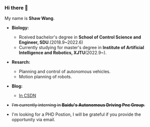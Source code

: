 ### Hi there 👋

My name is **Shaw Wang**.<br>

* **Biology:**<br>
  * Rceived bachelor\'s degree in **School of Control Science and Engineer, SDU**.(2018.9~2022.6)<br>
  * Currently studying for master\'s degree in **Institute of Artificial Intelligence and Robotics, XJTU**(2022.9~).<br>

* **Resarch:**<br>
  * Planning and control of autonomous vehicles.<br>
  * Motion planning of robots.<br>
* **Blog:**<br>
  * [In CSDN](https://blog.csdn.net/JulyThirteenth?spm=1000.2115.3001.5343)
 
* ~~I'm currently interning in **Baidu's Autonomous Driving Pnc Group**.~~
* I'm looking for a PHD Postion, I will be grateful if you provide the opportunity via email. 

